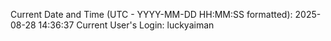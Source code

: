 Current Date and Time (UTC - YYYY-MM-DD HH:MM:SS formatted): 2025-08-28 14:36:37
Current User's Login: luckyaiman
